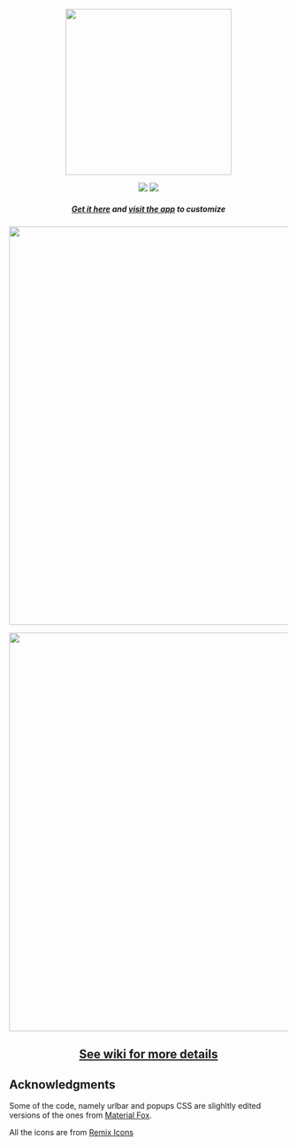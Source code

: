 <p align="center"><img width="300" src="https://github.com/akshat46/FlyingFox/blob/master/img/logo.png"></p>

<p align="center"><img src="https://img.shields.io/github/downloads/akshat46/flyingfox/total?color=%2350D1C6&style=for-the-badge"> <img src="https://img.shields.io/netlify/b7d2d26f-028a-4ea3-b292-6a0599a0a2f6?color=%235FCECD&label=Netlify&style=for-the-badge"></p>

<h5 align="center"><a href="https://github.com/akshat46/FlyingFox/releases">Get it here</a> and <a href="http://flyingfox.netlify.app">visit the app</a> to customize</h5>

<p align="center"><img width="720" src="https://github.com/akshat46/FlyingFox/blob/master/img/preview-full.png"></p>

<p align="center"><img width="720" src="https://github.com/akshat46/FlyingFox/blob/master/img/demo-hover.gif"></p>

<h2 align="center"><a href="https://github.com/akshat46/FlyingFox/wiki">See wiki for more details</a></h2>

## Acknowledgments 

Some of the code, namely urlbar and popups CSS are slighltly edited versions of the ones from [Material Fox](https://github.com/muckSponge/MaterialFox).

All the icons are from [Remix Icons](https://remixicon.com/)
